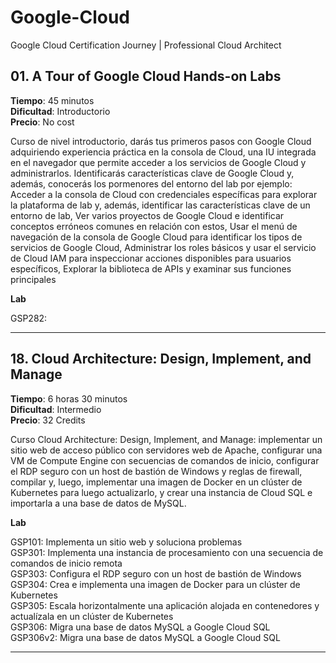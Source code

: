 # Google-Cloud
Google Cloud Certification Journey | Professional Cloud Architect

**01. A Tour of Google Cloud Hands-on Labs**
---

**Tiempo**: 45 minutos<br>
**Dificultad**: Introductorio<br>
**Precio**: No cost

Curso de nivel introductorio, darás tus primeros pasos con Google Cloud adquiriendo experiencia práctica en la consola de Cloud, una IU integrada en el navegador que permite acceder a los servicios de Google Cloud y administrarlos. Identificarás características clave de Google Cloud y, además, conocerás los pormenores del entorno del lab por ejemplo: Acceder a la consola de Cloud con credenciales específicas para explorar la plataforma de lab y, además, identificar las características clave de un entorno de lab, Ver varios proyectos de Google Cloud e identificar conceptos erróneos comunes en relación con estos, Usar el menú de navegación de la consola de Google Cloud para identificar los tipos de servicios de Google Cloud, Administrar los roles básicos y usar el servicio de Cloud IAM para inspeccionar acciones disponibles para usuarios específicos, Explorar la biblioteca de APIs y examinar sus funciones principales

**Lab**

GSP282: 

---

**18. Cloud Architecture: Design, Implement, and Manage**
---

**Tiempo**: 6 horas 30 minutos<br>
**Dificultad**: Intermedio<br>
**Precio**: 32 Credits

Curso Cloud Architecture: Design, Implement, and Manage: implementar un sitio web de acceso público con servidores web de Apache, configurar una VM de Compute Engine con secuencias de comandos de inicio, configurar el RDP seguro con un host de bastión de Windows y reglas de firewall, compilar y, luego, implementar una imagen de Docker en un clúster de Kubernetes para luego actualizarlo, y crear una instancia de Cloud SQL e importarla a una base de datos de MySQL.

**Lab**

GSP101: Implementa un sitio web y soluciona problemas<br>
GSP301: Implementa una instancia de procesamiento con una secuencia de comandos de inicio remota<br>
GSP303: Configura el RDP seguro con un host de bastión de Windows<br>
GSP304: Crea e implementa una imagen de Docker para un clúster de Kubernetes<br>
GSP305: Escala horizontalmente una aplicación alojada en contenedores y actualízala en un clúster de Kubernetes<br>
GSP306: Migra una base de datos MySQL a Google Cloud SQL<br>
GSP306v2: Migra una base de datos MySQL a Google Cloud SQL<br>

---
